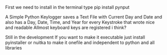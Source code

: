 First we need to install in the terminal type pip install pynput

A Simple Python Keylogger saves a Text File with Current Day and Date and also has a Day, Date, Time, and Year for every Keystroke that wrote nice and readable 
Allmost keyboard keys are registered i think?

Still in the development
If you want to make it executable just install pyinstaller or nuitka to make it onefile and independent to python and all libraries
